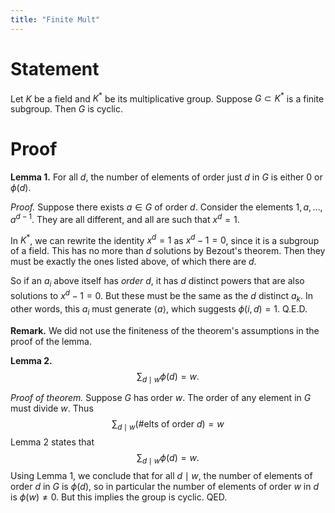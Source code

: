 ```yaml
---
title: "Finite Mult"
---
```


# Statement
Let $K$ be a field and $K^\ast$ be its multiplicative group. Suppose $G\subset K^\ast$ is a finite subgroup. Then $G$ is cyclic.

# Proof
**Lemma 1.** For all $d$, the number of elements of order just $d$ in $G$ is either 0 or $\phi(d)$.

_Proof._ Suppose there exists $a\in G$ of order $d$. Consider the elements $1, a,\dots, a^{d-1}$. They are all different, and all are such that $x^d=1$.

In $K^\ast$, we can rewrite the identity $x^d=1$ as $x^d-1=0$, since it is a subgroup of a field. This has no more than $d$ solutions by Bezout's theorem. Then they must be exactly the ones listed above, of which there are $d$. 

So if an $a_i$ above itself has _order_ $d$, it has $d$ distinct powers that are also solutions to $x^d-1=0$. But these must be the same as the $d$ distinct $a_k$. In other words, this $a_i$ must generate $\langle a\rangle$, which suggests $\phi(i,d)=1$. Q.E.D.

**Remark.** We did not use the finiteness of the theorem's assumptions in the proof of the lemma.

**Lemma 2.** 
$$
\sum_{d\mid w}\phi(d)=w.
$$

_Proof of theorem._ Suppose $G$ has order $w$. The order of any element in $G$ must divide $w$. Thus
$$
\sum_{d\mid w}(\# \text{elts of order } d)=w
$$
Lemma 2 states that
$$
\sum_{d\mid w}\phi(d)=w.
$$
Using Lemma 1, we conclude that for all $d\mid w$, the number of elements of order $d$ in $G$ is $\phi(d)$, so in particular the number of elements of order $w$ in $d$ is $\phi(w)\neq 0$. But this implies the group is cyclic. QED. 
